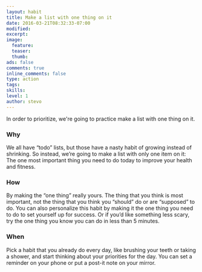```yaml
---
layout: habit
title: Make a list with one thing on it
date: 2016-03-21T08:32:33-07:00
modified:
excerpt: 
image:
  feature:
  teaser:
  thumb:
ads: false
comments: true
inline_comments: false
type: action
tags: 
skills: 
level: 1
author: stevo
---
```


In order to prioritize, we're going to practice make a list with one thing on it. 

### Why
We all have “todo” lists, but those have a nasty habit of growing instead of shrinking. So instead, we’re going to make a list with only one item on it: The one most important thing you need to do today to improve your health and fitness.

### How
By making the “one thing” really yours. The thing that you think is most important, not the thing that you think you “should” do or are “supposed” to do. You can also personalize this habit by making it the one thing you need to do to set yourself up for success. Or if you’d like something less scary, try the one thing you know you can do in less than 5 minutes.

### When
Pick a habit that you already do every day, like brushing your teeth or taking a shower, and start thinking about your priorities for the day. You can set a reminder on your phone or put a post-it note on your mirror.
